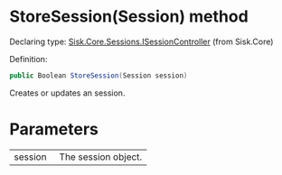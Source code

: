 <!--

Copyrights 2023 Sisk Framework - CypherPotato
Published under MIT license

!!! DO NOT EDIT THIS FILE !!!
This file was generated by a tool in the Sisk package. To edit the information in this documentation,
edit the XML documentation present in the Sisk source code.

-->


# StoreSession(Session) method

Declaring type: [Sisk.Core.Sessions.ISessionController](/read?q=/contents/spec/Sisk.Core.Sessions.ISessionController.md) (from Sisk.Core)


Definition:

```cs
public Boolean StoreSession(Session session)
```

Creates or updates an session.


# Parameters

<table>
    <tbody>
<tr>
    <td width="33%">session</td>
    <td>The session object.</td>
</tr>
    </tbody>
</table>

